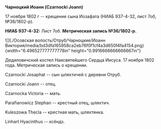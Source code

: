 **Чарноцкий Иоанн (Czarnocki Joann)**

17 ноября 1802 г -- крещение сына Иозафата (НИАБ 937-4-32, лист 7об,
№36/1802-р).

**НИАБ 937-4-32:** Лист 7об. **Метрическая запись №36/1802-р.**

![](./Осовская волость/Отруб/Чарноцкие/Иоанн Виктория/media/bd3dfa165958ca2eb76f0f1cf4a3d650f4fa4154.png){width="6.496527777777778in"
height="0.9916666666666667in"}

Дедиловичский костел Наисвятейшего Сердца Иисуса. 17 ноября 1802 года.
Метрическая запись о крещении.

Czarnocki Josaphat -- сын шляхтичей с деревни Отруб.

Czarnocki Joann -- отец.

Czarnocka Victoria -- мать.

Parafianowicz Stephan -- крестный отец, шляхтич.

Kuleszowa Thecla -- крестная мать, шляхтянка.

Linhart Hyacinthus -- ксёндз.
